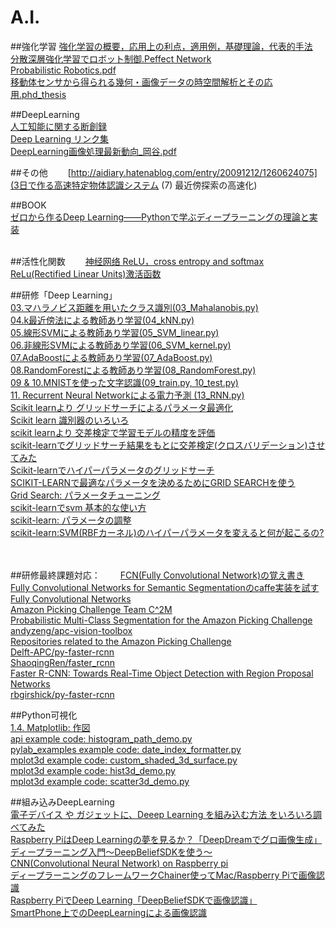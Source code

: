# A.I.

##強化学習
[強化学習の概要，応用上の利点，適用例，基礎理論，代表的手法](http://sysplan.nams.kyushu-u.ac.jp/gen/edu/RL_intro.html#Foundations)  
[分散深層強化学習でロボット制御.Peffect Network](https://research.preferred.jp/2015/06/distributed-deep-reinforcement-learning/)  
[Probabilistic Robotics.pdf](http://people.ufpr.br/~danielsantos/ProbabilisticRobotics.pdf)  
[移動体センサから得られる幾何・画像データの時空間解析とその応用.phd_thesis](http://www.cvl.iis.u-tokyo.ac.jp/thesis/doctor/main_ono.pdf) 

##DeepLearning  
[人工知能に関する断創録](http://aidiary.hatenablog.com/)  
[Deep Learning リンク集](http://aidiary.hatenablog.com/entry/20150429/1430271006)  
[DeepLearning画像処理最新動向_岡谷.pdf](http://www.orsj.or.jp/archive2/or60-4/or60_4_198.pdf)  

##その他　　
[http://aidiary.hatenablog.com/entry/20091212/1260624075](3日で作る高速特定物体認識システム (7) 最近傍探索の高速化)  
[]()  

##BOOK  
[ゼロから作るDeep Learning――Pythonで学ぶディープラーニングの理論と実装](https://www.oreilly.co.jp/books/9784873117584/)  
[]()  
[]()  

##活性化関数　　
[神经网络 ReLU，cross entropy and softmax](http://modkzs.github.io/2016/01/23/%E7%A5%9E%E7%BB%8F%E7%BD%91%E7%BB%9C-ReLU%EF%BC%8Ccross-entropy-and-softmax/)  
[ReLu(Rectified Linear Units)激活函数](http://www.cnblogs.com/neopenx/p/4453161.html)  
[]()  





##研修「Deep Learning」  
[03.マハラノビス距離を用いたクラス識別(03_Mahalanobis.py)](http://qiita.com/hf149/private/1e513bc518dd7fc78210)  
[04.k最近傍法による教師あり学習(04_kNN.py)](http://qiita.com/hf149/private/40459dd9728ebd04129b)  
[05.線形SVMによる教師あり学習(05_SVM_linear.py)](http://qiita.com/hf149/private/c95e107e81669c3f3156#fnref1)  
[06.非線形SVMによる教師あり学習(06_SVM_kernel.py)](http://qiita.com/hf149/private/30d3de5d882cbfd28537)  
[07.AdaBoostによる教師あり学習(07_AdaBoost.py)](http://qiita.com/hf149/private/626643c87012e7b696ca)  
[08.RandomForestによる教師あり学習(08_RandomForest.py)](http://qiita.com/hf149/private/837947183327a09e5e45)  
[09 & 10.MNISTを使った文字認識(09_train.py, 10_test.py)](http://qiita.com/hf149/private/e32e0ad78e92b9c64daf)  
[11. Recurrent Neural Networkによる電力予測 (13_RNN.py)](http://qiita.com/hf149/private/2348af7fd561feb27b9b)  
[]()  
[Scikit learnより グリッドサーチによるパラメータ最適化](http://qiita.com/SE96UoC5AfUt7uY/items/c81f7cea72a44a7bfd3a)  
[Scikit learn 識別器のいろいろ](http://qiita.com/SE96UoC5AfUt7uY/items/3ca101f1cb5dee310c06)  
[scikit learnより 交差検定で学習モデルの精度を評価](http://qiita.com/SE96UoC5AfUt7uY/items/d4b796f7658b7e5be3b6)  
[scikit-learnでグリッドサーチ結果をもとに交差検定(クロスバリデーション)させてみた](http://qiita.com/hikobotch/items/493ae5c889a7c98cda11)  
[Scikit-learnでハイパーパラメータのグリッドサーチ](http://qiita.com/sotetsuk/items/16ffd76978085bfd7628)  
[SCIKIT-LEARNで最適なパラメータを決めるためにGRID SEARCHを使う](http://blog.tatsushim.com/?p=63)  
[Grid Search: パラメータチューニング](http://qh73xebitbucketorg.readthedocs.io/ja/latest/1.Programmings/python/LIB/scikit-learn/girdSearch/)  
[scikit-learnでsvm 基本的な使い方](http://may46onez.hatenablog.com/entry/2016/02/19/152532)  
[scikit-learn: パラメータの調整](http://cheminformist.itmol.com/TEST/wp-content/uploads/2015/05/CV_Grid.html)  
[scikit-learn:SVM(RBFカーネル)のハイパーパラメータを変えると何が起こるの?](http://qiita.com/sz_dr/items/f3d6630137b184156a67)  
[]()  
[]()  
[]()  

##研修最終課題対応：　　
[FCN(Fully Convolutional Network)の覚え書き](https://www.cs.gunma-u.ac.jp/~nagai/wiki/index.php?FCN(Fully%20Convolutional%20Network)%A4%CE%B3%D0%A4%A8%BD%F1%A4%AD)  
[Fully Convolutional Networks for Semantic Segmentationのcaffe実装を試す](http://akiomik.hatenablog.jp/entry/2016/01/10/230118)  
[Fully Convolutional Networks](http://tutorial.caffe.berkeleyvision.org/caffe-cvpr15-pixels.pdf)  
[Amazon Picking Challenge Team C^2M](http://mprg.jp/research/amazon_picking_challenge_j)  
[Probabilistic Multi-Class Segmentation for the Amazon Picking Challenge](http://www.robotics.tu-berlin.de/fileadmin/fg170/Publikationen_pdf/Jonschkowski-16-IROS.pdf)  
[andyzeng/apc-vision-toolbox](https://github.com/andyzeng/apc-vision-toolbox)  
[Repositories related to the Amazon Picking Challenge](https://github.com/amazon-picking-challenge)  
[Delft-APC/py-faster-rcnn](https://github.com/Delft-APC/py-faster-rcnn)  
[ShaoqingRen/faster_rcnn](https://github.com/ShaoqingRen/faster_rcnn)  
[Faster R-CNN: Towards Real-Time Object Detection with Region Proposal Networks](https://arxiv.org/pdf/1506.01497v3.pdf)  
[rbgirshick/py-faster-rcnn](https://github.com/rbgirshick/py-faster-rcnn)  
[]()  










##Python可視化  
[1.4. Matplotlib: 作図](http://www.turbare.net/transl/scipy-lecture-notes/intro/matplotlib/matplotlib.html)  
[api example code: histogram_path_demo.py](http://matplotlib.org/examples/api/histogram_path_demo.html)  
[pylab_examples example code: date_index_formatter.py](http://matplotlib.org/examples/pylab_examples/date_index_formatter.html)  
[mplot3d example code: custom_shaded_3d_surface.py](http://matplotlib.org/examples/mplot3d/custom_shaded_3d_surface.html)  
[mplot3d example code: hist3d_demo.py](http://matplotlib.org/examples/mplot3d/hist3d_demo.html)  
[mplot3d example code: scatter3d_demo.py](http://matplotlib.org/examples/mplot3d/scatter3d_demo.html)  




##組み込みDeepLearning  
[電子デバイス や ガジェットに、Deeep Learning を組み込む方法 をいろいろ調べてみた](http://qiita.com/HirofumiYashima/items/8f0772091de49831c482)  
[Raspberry PiはDeep Learningの夢を見るか？「DeepDreamでグロ画像生成」 ](http://karaage.hatenadiary.jp/entry/2016/01/04/073000)  
[ディープラーニング入門～DeepBeliefSDKを使う～ ](http://iti.hatenablog.jp/entry/2015/07/27/083803)  
[CNN(Convolutional Neural Network) on Raspberry pi](http://qiita.com/nonbiri15/items/4b89606c4d938df9d678)  
[ディープラーニングのフレームワークChainer使ってMac/Raspberry Piで画像認識 ](http://karaage.hatenadiary.jp/entry/2016/07/08/073000)  
[Raspberry PiでDeep Learning「DeepBeliefSDKで画像認識」 ](http://karaage.hatenadiary.jp/entry/2015/12/16/073000)  
[SmartPhone上でのDeepLearningによる画像認識](https://kaigi.org/jsai/webprogram/2016/pdf/634.pdf)  





